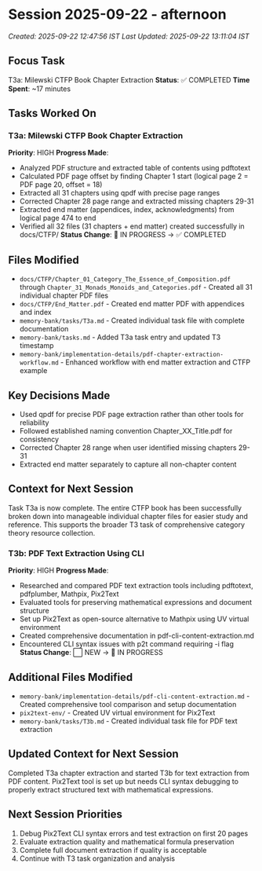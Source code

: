 # Session 2025-09-22 - afternoon
*Created: 2025-09-22 12:47:56 IST*
*Last Updated: 2025-09-22 13:11:04 IST*

## Focus Task
T3a: Milewski CTFP Book Chapter Extraction
**Status**: ✅ COMPLETED
**Time Spent**: ~17 minutes

## Tasks Worked On
### T3a: Milewski CTFP Book Chapter Extraction
**Priority**: HIGH
**Progress Made**:
- Analyzed PDF structure and extracted table of contents using pdftotext
- Calculated PDF page offset by finding Chapter 1 start (logical page 2 = PDF page 20, offset = 18)
- Extracted all 31 chapters using qpdf with precise page ranges
- Corrected Chapter 28 page range and extracted missing chapters 29-31
- Extracted end matter (appendices, index, acknowledgments) from logical page 474 to end
- Verified all 32 files (31 chapters + end matter) created successfully in docs/CTFP/
**Status Change**: 🔄 IN PROGRESS → ✅ COMPLETED

## Files Modified
- `docs/CTFP/Chapter_01_Category_The_Essence_of_Composition.pdf` through `Chapter_31_Monads_Monoids_and_Categories.pdf` - Created all 31 individual chapter PDF files
- `docs/CTFP/End_Matter.pdf` - Created end matter PDF with appendices and index
- `memory-bank/tasks/T3a.md` - Created individual task file with complete documentation
- `memory-bank/tasks.md` - Added T3a task entry and updated T3 timestamp
- `memory-bank/implementation-details/pdf-chapter-extraction-workflow.md` - Enhanced workflow with end matter extraction and CTFP example

## Key Decisions Made
- Used qpdf for precise PDF page extraction rather than other tools for reliability
- Followed established naming convention Chapter_XX_Title.pdf for consistency
- Corrected Chapter 28 range when user identified missing chapters 29-31
- Extracted end matter separately to capture all non-chapter content

## Context for Next Session
Task T3a is now complete. The entire CTFP book has been successfully broken down into manageable individual chapter files for easier study and reference. This supports the broader T3 task of comprehensive category theory resource collection.

### T3b: PDF Text Extraction Using CLI
**Priority**: HIGH
**Progress Made**:
- Researched and compared PDF text extraction tools including pdftotext, pdfplumber, Mathpix, Pix2Text
- Evaluated tools for preserving mathematical expressions and document structure
- Set up Pix2Text as open-source alternative to Mathpix using UV virtual environment
- Created comprehensive documentation in pdf-cli-content-extraction.md
- Encountered CLI syntax issues with p2t command requiring -i flag
**Status Change**: ⬜ NEW → 🔄 IN PROGRESS

## Additional Files Modified
- `memory-bank/implementation-details/pdf-cli-content-extraction.md` - Created comprehensive tool comparison and setup documentation
- `pix2text-env/` - Created UV virtual environment for Pix2Text
- `memory-bank/tasks/T3b.md` - Created individual task file for PDF text extraction

## Updated Context for Next Session
Completed T3a chapter extraction and started T3b for text extraction from PDF content. Pix2Text tool is set up but needs CLI syntax debugging to properly extract structured text with mathematical expressions.

## Next Session Priorities
1. Debug Pix2Text CLI syntax errors and test extraction on first 20 pages
2. Evaluate extraction quality and mathematical formula preservation
3. Complete full document extraction if quality is acceptable
4. Continue with T3 task organization and analysis
